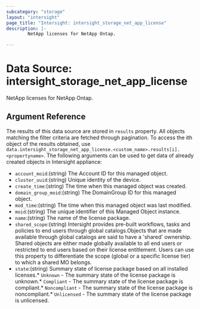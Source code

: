 ```yaml
---
subcategory: "storage"
layout: "intersight"
page_title: "Intersight: intersight_storage_net_app_license"
description: |-
        NetApp licenses for NetApp Ontap.

---
```


# Data Source: intersight_storage_net_app_license
NetApp licenses for NetApp Ontap.
## Argument Reference
The results of this data source are stored in `results` property.
All objects matching the filter criteria are fetched through pagination.
To access the ith object of the results obtained, use `data.intersight_storage_net_app_license.<custom_name>.results[i].<propertyname>`.
The following arguments can be used to get data of already created objects in Intersight appliance:
* `account_moid`:(string) The Account ID for this managed object. 
* `cluster_uuid`:(string) Unique identity of the device. 
* `create_time`:(string) The time when this managed object was created. 
* `domain_group_moid`:(string) The DomainGroup ID for this managed object. 
* `mod_time`:(string) The time when this managed object was last modified. 
* `moid`:(string) The unique identifier of this Managed Object instance. 
* `name`:(string) The name of the license package. 
* `shared_scope`:(string) Intersight provides pre-built workflows, tasks and policies to end users through global catalogs.Objects that are made available through global catalogs are said to have a 'shared' ownership. Shared objects are either made globally available to all end users or restricted to end users based on their license entitlement. Users can use this property to differentiate the scope (global or a specific license tier) to which a shared MO belongs. 
* `state`:(string) Summary state of license package based on all installed licenses.* `Unknown` - The summary state of the license package is unknown.* `Compliant` - The summary state of the license package is compliant.* `Noncompliant` - The summary state of the license package is noncompliant.* `Unlicensed` - The summary state of the license package is unlicensed. 
 
